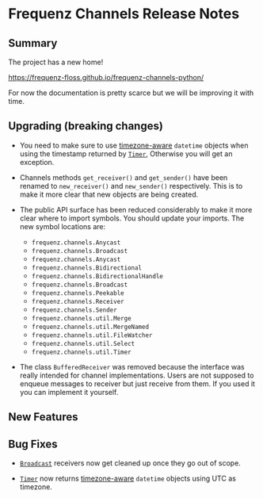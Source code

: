 # Frequenz Channels Release Notes

## Summary

The project has a new home!

https://frequenz-floss.github.io/frequenz-channels-python/

For now the documentation is pretty scarce but we will be improving it with
time.

## Upgrading (breaking changes)

* You need to make sure to use [timezone-aware] `datetime` objects when using
  the timestamp returned by [`Timer`], Otherwise you will get an exception.

* Channels methods `get_receiver()` and `get_sender()` have been renamed to
  `new_receiver()` and `new_sender()` respectively. This is to make it more
  clear that new objects are being created.

* The public API surface has been reduced considerably to make it more clear
  where to import symbols.  You should update your imports.  The new symbol
  locations are:

  * `frequenz.channels.Anycast`
  * `frequenz.channels.Broadcast`
  * `frequenz.channels.Anycast`
  * `frequenz.channels.Bidirectional`
  * `frequenz.channels.BidirectionalHandle`
  * `frequenz.channels.Broadcast`
  * `frequenz.channels.Peekable`
  * `frequenz.channels.Receiver`
  * `frequenz.channels.Sender`
  * `frequenz.channels.util.Merge`
  * `frequenz.channels.util.MergeNamed`
  * `frequenz.channels.util.FileWatcher`
  * `frequenz.channels.util.Select`
  * `frequenz.channels.util.Timer`

* The class `BufferedReceiver` was removed because the interface was really
  intended for channel implementations. Users are not supposed to enqueue
  messages to receiver but just receive from them. If you used it you can
  implement it yourself.

## New Features

<!-- Here goes the main new features and examples or instructions on how to use them -->

## Bug Fixes

* [`Broadcast`] receivers now get cleaned up once they go out of scope.

* [`Timer`] now returns [timezone-aware] `datetime` objects using UTC as
  timezone.

[`Broadcast`]: https://frequenz-floss.github.io/frequenz-channels-python/v0.11/reference/frequenz/channels/#frequenz.channels.Broadcast
[`Timer`]: https://frequenz-floss.github.io/frequenz-channels-python/v0.11/reference/frequenz/channels/#frequenz.channels.Timer
[timezone-aware]: https://docs.python.org/3/library/datetime.html#aware-and-naive-objects
